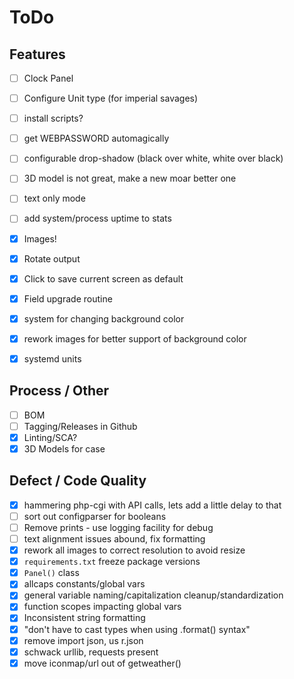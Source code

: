 # ToDo
## Features

- [ ] Clock Panel
- [ ] Configure Unit type (for imperial savages)
- [ ] install scripts?
- [ ] get WEBPASSWORD automagically
- [ ] configurable drop-shadow (black over white, white over black)
- [ ] 3D model is not great, make a new moar better one
- [ ] text only mode
- [ ] add system/process uptime to stats
- [x] Images!
- [x] Rotate output
- [x] Click to save current screen as default
- [x] Field upgrade routine
- [x] system for changing background color
- [x] rework images for better support of background color
- [x] systemd units


## Process / Other
- [ ] BOM
- [ ] Tagging/Releases in Github
- [x] Linting/SCA?
- [x] 3D Models for case

## Defect / Code Quality
- [x] hammering php-cgi with API calls, lets add a little delay to that
- [ ] sort out configparser for booleans
- [ ] Remove prints - use logging facility for debug
- [ ] text alignment issues abound, fix formatting
- [x] rework all images to correct resolution to avoid resize
- [x] `requirements.txt` freeze package versions
- [x] `Panel()` class
- [x] allcaps constants/global vars
- [x] general variable naming/capitalization cleanup/standardization
- [x] function scopes impacting global vars
- [x] Inconsistent string formatting
- [x] "don't have to cast types when using .format() syntax"
- [x] remove import json, us r.json
- [x] schwack urllib, requests present
- [x] move iconmap/url out of getweather()